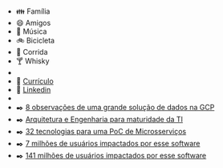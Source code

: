 
- :family: Família
- :smile: Amigos
- :musical_note: Música
- :bike: Bicicleta
- :running: Corrida
- :cocktail: Whisky
-
- :bookmark_tabs: [Currículo](https://jdsc.me/cv.pdf)
- :bookmark_tabs: [Linkedin](https://www.linkedin.com/in/jdscme/)
-
- :black_nib: [8 observações de uma grande solução de dados na GCP](https://jdsc.me/8-gcp/)
- :black_nib: [Arquitetura e Engenharia para maturidade da TI](https://jdsc.me/mat/)
- :black_nib: [32 tecnologias para uma PoC de Microsserviços](https://jdsc.me/ms-poc/)
- :black_nib: [7 milhões de usuários impactados por esse software](https://jdsc.me/7m/)
- :black_nib: [141 milhões de usuários impactados por esse software](https://jdsc.me/141m/)
